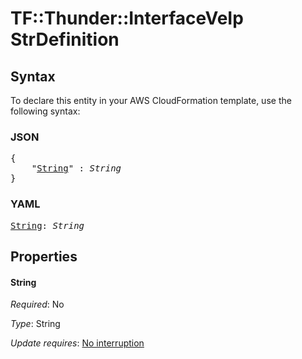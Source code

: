 # TF::Thunder::InterfaceVeIp StrDefinition

## Syntax

To declare this entity in your AWS CloudFormation template, use the following syntax:

### JSON

<pre>
{
    "<a href="#string" title="String">String</a>" : <i>String</i>
}
</pre>

### YAML

<pre>
<a href="#string" title="String">String</a>: <i>String</i>
</pre>

## Properties

#### String

_Required_: No

_Type_: String

_Update requires_: [No interruption](https://docs.aws.amazon.com/AWSCloudFormation/latest/UserGuide/using-cfn-updating-stacks-update-behaviors.html#update-no-interrupt)

